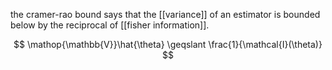the cramer-rao bound says that the [[variance]] of an estimator is bounded below by the reciprocal of [[fisher information]]. 

$$
\mathop{\mathbb{V}}\hat{\theta} \geqslant \frac{1}{\mathcal{I}(\theta)}
$$